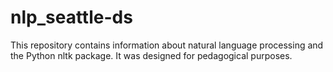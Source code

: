 # nlp_seattle-ds

This repository contains information about natural language processing and the Python nltk package. It was designed for pedagogical purposes.
